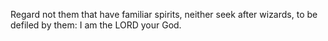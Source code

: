 Regard not them that have familiar spirits, neither seek after wizards, to be defiled by them: I am the LORD your God.
